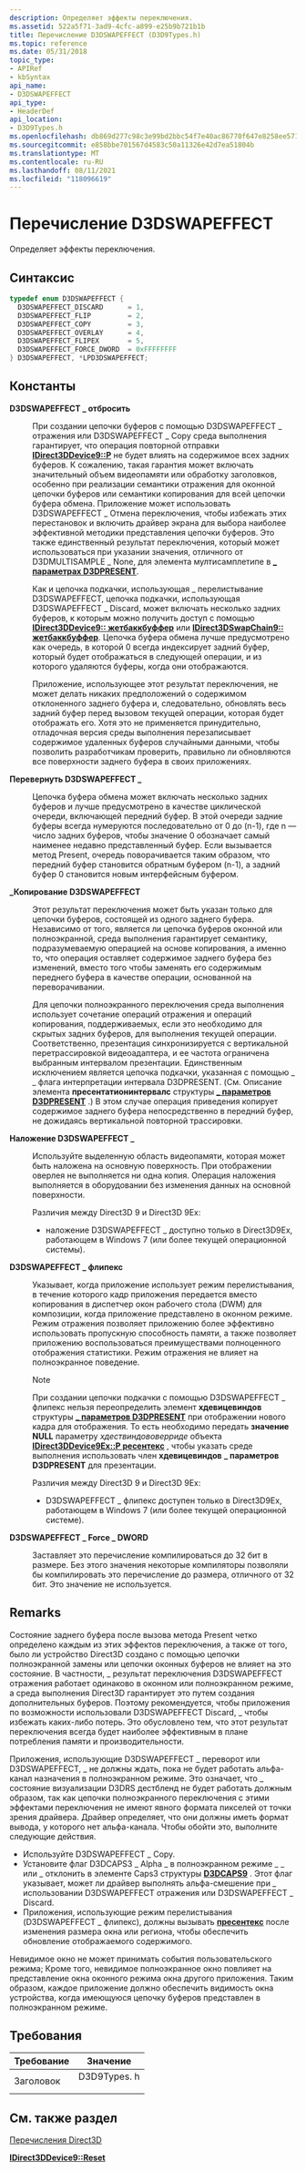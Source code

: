 ```yaml
---
description: Определяет эффекты переключения.
ms.assetid: 522a5f71-3ad9-4cfc-a899-e25b9b721b1b
title: Перечисление D3DSWAPEFFECT (D3D9Types.h)
ms.topic: reference
ms.date: 05/31/2018
topic_type:
- APIRef
- kbSyntax
api_name:
- D3DSWAPEFFECT
api_type:
- HeaderDef
api_location:
- D3D9Types.h
ms.openlocfilehash: db869d277c98c3e99bd2bbc54f7e40ac86770f647e8258ee5718a96eaedec18c
ms.sourcegitcommit: e858bbe701567d4583c50a11326e42d7ea51804b
ms.translationtype: MT
ms.contentlocale: ru-RU
ms.lasthandoff: 08/11/2021
ms.locfileid: "118096619"
---
```

# <a name="d3dswapeffect-enumeration"></a>Перечисление D3DSWAPEFFECT

Определяет эффекты переключения.

## <a name="syntax"></a>Синтаксис

```cpp
typedef enum D3DSWAPEFFECT { 
  D3DSWAPEFFECT_DISCARD      = 1,
  D3DSWAPEFFECT_FLIP         = 2,
  D3DSWAPEFFECT_COPY         = 3,
  D3DSWAPEFFECT_OVERLAY      = 4,
  D3DSWAPEFFECT_FLIPEX       = 5,
  D3DSWAPEFFECT_FORCE_DWORD  = 0xFFFFFFFF
} D3DSWAPEFFECT, *LPD3DSWAPEFFECT;
```

## <a name="constants"></a>Константы

<dl> <dt>

<span id="D3DSWAPEFFECT_DISCARD"></span><span id="d3dswapeffect_discard"></span>**D3DSWAPEFFECT \_ отбросить**
</dt> <dd>

При создании цепочки буферов с помощью D3DSWAPEFFECT \_ отражения или D3DSWAPEFFECT \_ Copy среда выполнения гарантирует, что операция повторной отправки [**IDirect3DDevice9::P**](/windows/desktop/api) не будет влиять на содержимое всех задних буферов. К сожалению, такая гарантия может включать значительный объем видеопамяти или обработку заголовков, особенно при реализации семантики отражения для оконной цепочки буферов или семантики копирования для всей цепочки буфера обмена. Приложение может использовать D3DSWAPEFFECT \_ Отмена переключения, чтобы избежать этих перестановок и включить драйвер экрана для выбора наиболее эффективной методики представления цепочки буферов. Это также единственный результат переключения, который может использоваться при указании значения, отличного от D3DMULTISAMPLE \_ None, для элемента мултисамплетипе в [**\_ параметрах D3DPRESENT**](d3dpresent-parameters.md).

Как и цепочка подкачки, использующая \_ перелистывание D3DSWAPEFFECT, цепочка подкачки, использующая D3DSWAPEFFECT \_ Discard, может включать несколько задних буферов, к которым можно получить доступ с помощью [**IDirect3DDevice9:: жетбаккбуффер**](/windows/desktop/api) или [**IDirect3DSwapChain9:: жетбаккбуффер**](/windows/win32/api/d3d9helper/nf-d3d9helper-idirect3dswapchain9-getbackbuffer). Цепочка буфера обмена лучше предусмотрено как очередь, в которой 0 всегда индексирует задний буфер, который будет отображаться в следующей операции, и из которого удаляются буферы, когда они отображаются.

Приложение, использующее этот результат переключения, не может делать никаких предположений о содержимом отклоненного заднего буфера и, следовательно, обновлять весь задний буфер перед вызовом текущей операции, которая будет отображать его. Хотя это не применяется принудительно, отладочная версия среды выполнения перезаписывает содержимое удаленных буферов случайными данными, чтобы позволить разработчикам проверить, правильно ли обновляются все поверхности заднего буфера в своих приложениях.

</dd> <dt>

<span id="D3DSWAPEFFECT_FLIP"></span><span id="d3dswapeffect_flip"></span>**Перевернуть D3DSWAPEFFECT \_**
</dt> <dd>

Цепочка буфера обмена может включать несколько задних буферов и лучше предусмотрено в качестве циклической очереди, включающей передний буфер. В этой очереди задние буферы всегда нумеруются последовательно от 0 до (n-1), где n — число задних буферов, чтобы значение 0 обозначает самый наименее недавно представленный буфер. Если вызывается метод Present, очередь поворачивается таким образом, что передний буфер становится обратным буфером (n-1), а задний буфер 0 становится новым интерфейсным буфером.

</dd> <dt>

<span id="D3DSWAPEFFECT_COPY"></span><span id="d3dswapeffect_copy"></span>**\_Копирование D3DSWAPEFFECT**
</dt> <dd>

Этот результат переключения может быть указан только для цепочки буферов, состоящей из одного заднего буфера. Независимо от того, является ли цепочка буферов оконной или полноэкранной, среда выполнения гарантирует семантику, подразумеваемую операцией на основе копирования, а именно то, что операция оставляет содержимое заднего буфера без изменений, вместо того чтобы заменять его содержимым переднего буфера в качестве операции, основанной на переворачивании.

Для цепочки полноэкранного переключения среда выполнения использует сочетание операций отражения и операций копирования, поддерживаемых, если это необходимо для скрытых задних буферов, для выполнения текущей операции. Соответственно, презентация синхронизируется с вертикальной перетрассировкой видеоадаптера, и ее частота ограничена выбранным интервалом презентации. Единственным исключением является цепочка подкачки, указанная с помощью \_ \_ флага интерпретации интервала D3DPRESENT. (См. Описание элемента **пресентатионинтервалс** структуры [**\_ параметров D3DPRESENT**](d3dpresent-parameters.md) .) В этом случае операция приведения копирует содержимое заднего буфера непосредственно в передний буфер, не дожидаясь вертикальной повторной трассировки.

</dd> <dt>

<span id="D3DSWAPEFFECT_OVERLAY"></span><span id="d3dswapeffect_overlay"></span>**Наложение D3DSWAPEFFECT \_**
</dt> <dd>

Используйте выделенную область видеопамяти, которая может быть наложена на основную поверхность. При отображении оверлея не выполняется ни одна копия. Операция наложения выполняется в оборудовании без изменения данных на основной поверхности.

Различия между Direct3D 9 и Direct3D 9Ex:

- наложение D3DSWAPEFFECT \_ доступно только в Direct3D9Ex, работающем в Windows 7 (или более текущей операционной системы).

</dd> <dt>

<span id="D3DSWAPEFFECT_FLIPEX"></span><span id="d3dswapeffect_flipex"></span>**D3DSWAPEFFECT \_ флипекс**
</dt> <dd>

Указывает, когда приложение использует режим перелистывания, в течение которого кадр приложения передается вместо копирования в диспетчер окон рабочего стола (DWM) для композиции, когда приложение представлено в оконном режиме. Режим отражения позволяет приложению более эффективно использовать пропускную способность памяти, а также позволяет приложению воспользоваться преимуществами полноценного отображения статистики. Режим отражения не влияет на полноэкранное поведение.

> [!Note]  
> При создании цепочки подкачки с помощью D3DSWAPEFFECT \_ флипекс нельзя переопределить элемент **хдевицевиндов** структуры [**\_ параметров D3DPRESENT**](d3dpresent-parameters.md) при отображении нового кадра для отображения. То есть необходимо передать **значение NULL** параметру *хдествиндововерриде* объекта [**IDirect3DDevice9Ex::P ресентекс**](/windows/desktop/api/d3d9/nf-d3d9-idirect3ddevice9ex-presentex) , чтобы указать среде выполнения использовать член **хдевицевиндов** **\_ параметров D3DPRESENT** для презентации.

Различия между Direct3D 9 и Direct3D 9Ex:

- D3DSWAPEFFECT \_ флипекс доступен только в Direct3D9Ex, работающем в Windows 7 (или более текущей операционной системе).

</dd> <dt>

<span id="D3DSWAPEFFECT_FORCE_DWORD"></span><span id="d3dswapeffect_force_dword"></span>**D3DSWAPEFFECT \_ Force \_ DWORD**
</dt> <dd>

Заставляет это перечисление компилироваться до 32 бит в размере. Без этого значения некоторые компиляторы позволяли бы компилировать это перечисление до размера, отличного от 32 бит. Это значение не используется.

</dd> </dl>

## <a name="remarks"></a>Remarks

Состояние заднего буфера после вызова метода Present четко определено каждым из этих эффектов переключения, а также от того, было ли устройство Direct3D создано с помощью цепочки полноэкранной замены или цепочки оконных буферов не влияет на это состояние. В частности, \_ результат переключения D3DSWAPEFFECT отражения работает одинаково в оконном или полноэкранном режиме, а среда выполнения Direct3D гарантирует это путем создания дополнительных буферов. Поэтому рекомендуется, чтобы приложения по возможности использовали D3DSWAPEFFECT Discard, \_ чтобы избежать каких-либо потерь. Это обусловлено тем, что этот результат переключения всегда будет наиболее эффективным в плане потребления памяти и производительности.

Приложения, использующие D3DSWAPEFFECT \_ переворот или D3DSWAPEFFECT, \_ не должны ждать, пока не будет работать альфа-канал назначения в полноэкранном режиме. Это означает, что \_ состояние визуализации D3DRS дестбленд не будет работать должным образом, так как цепочки полноэкранного переключения с этими эффектами переключения не имеют явного формата пикселей от точки зрения драйвера. Драйвер определяет, что они должны иметь формат вывода, у которого нет альфа-канала. Чтобы обойти это, выполните следующие действия.

-   Используйте D3DSWAPEFFECT \_ Copy.
-   Установите флаг D3DCAPS3 \_ Alpha \_ в полноэкранном режиме \_ \_ или \_ отклонить в элементе Caps3 структуры [**D3DCAPS9**](/windows/desktop/api/D3D9Caps/ns-d3d9caps-d3dcaps9) . Этот флаг указывает, может ли драйвер выполнять альфа-смешение при \_ использовании D3DSWAPEFFECT отражения или D3DSWAPEFFECT \_ Discard.
-   Приложения, использующие режим перелистывания (D3DSWAPEFFECT \_ флипекс), должны вызывать [**пресентекс**](/windows/desktop/api/d3d9/nf-d3d9-idirect3ddevice9ex-presentex) после изменения размера окна или региона, чтобы обеспечить обновление отображаемого содержимого.

Невидимое окно не может принимать события пользовательского режима; Кроме того, невидимое полноэкранное окно повлияет на представление окна оконного режима окна другого приложения. Таким образом, каждое приложение должно обеспечить видимость окна устройства, когда имеющуюся цепочку буферов представлен в полноэкранном режиме.

## <a name="requirements"></a>Требования

| Требование | Значение |
|-------------------|----------------------------------------------------------------------------------------|
| Заголовок<br/> | <dl> <dt>D3D9Types. h</dt> </dl> |

## <a name="see-also"></a>См. также раздел

[Перечисления Direct3D](dx9-graphics-reference-d3d-enums.md)

[**IDirect3DDevice9::Reset**](/windows/win32/api/d3d9helper/nf-d3d9helper-idirect3ddevice9-reset)
